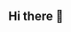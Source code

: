 ## Hi there 👋

<!--
[![masterHead](https://www.bing.com/images/search?view=detailV2&ccid=rmRC80wu&id=9F9D916CCEBF0CC33C878BADA74E900DB0B1D364&thid=OIP.rmRC80wujTF9RmvGppKHkgHaEK&mediaurl=https%3A%2F%2Fthumbs.dreamstime.com%2Fb%2Fabstract-variables-numbers-symbols-dark-blue-color-51039158.jpg&cdnurl=https%3A%2F%2Fth.bing.com%2Fth%2Fid%2FR.ae6442f34c2e8d317d466bc6a6928792%3Frik%3DZNOxsA2QTqetiw%26pid%3DImgRaw%26r%3D0&exph=450&expw=800&q=image+de+math&simid=608039388579907540&form=IRPRST&ck=AE09F3FC2E677AB5B24913DDB1BC62F3&selectedindex=20&itb=0&ajaxhist=0&ajaxserp=0&pivotparams=insightsToken%3Dccid_9M6levNl*cp_D4961F278DCBC9803240F0F7786691D5*mid_7460636A2DDC98E95955F55A3119EBD8FF86815A*simid_608049090950661477*thid_OIP.9M6levNl5Xfypjt1VF4IQgAAAA&vt=0&sim=11&iss=VSI)](https://github.com/khady-ndiaye/khady-ndiaye)]

**khady-ndiaye/khady-ndiaye** is a ✨ _special_ ✨ repository because its `README.md` (this file) appears on your GitHub profile.

Here are some ideas to get you started:

- 🔭 I’m currently working on ...
- 🌱 I’m currently learning ...
- 👯 I’m looking to collaborate on ...
- 🤔 I’m looking for help with ...
- 💬 Ask me about ...
- 📫 How to reach me: ...
- 😄 Pronouns: ...
- ⚡ Fun fact: ...
-->
